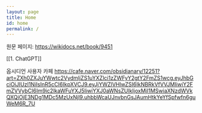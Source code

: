 ```yaml
---
layout: page
title: Home
id: home
permalink: /
---
```


원문 페이지: https://wikidocs.net/book/9451

[[1. ChatGPT]]


옵시디언 사용자 카페
https://cafe.naver.com/obsidianary/12251?art=ZXh0ZXJuYWwtc2VydmljZS1uYXZlci1zZWFyY2gtY2FmZS1wcg.eyJhbGciOiJIUzI1NiIsInR5cCI6IkpXVCJ9.eyJjYWZlVHlwZSI6IkNBRkVfVVJMIiwiY2FmZVVybCI6Im9ic2lkaWFuYXJ5IiwiYXJ0aWNsZUlkIjoxMjI1MSwiaXNzdWVkQXQiOjE3NDg1MDc5MzUxNjl9.uhbbWcaUJnvbnGsJAumHtkYeYfSpfwfn6guWeM6R_7U